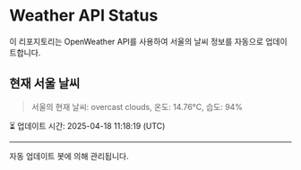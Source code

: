 
# Weather API Status

이 리포지토리는 OpenWeather API를 사용하여 서울의 날씨 정보를 자동으로 업데이트합니다.

## 현재 서울 날씨
> 서울의 현재 날씨: overcast clouds, 온도: 14.76°C, 습도: 94%

⏳ 업데이트 시간: 2025-04-18 11:18:19 (UTC)

---
자동 업데이트 봇에 의해 관리됩니다.
